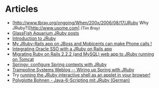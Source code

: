 Articles
========

* [http://www.tbray.org/ongoing/When/200x/2006/08/17/JRuby Why JRuby?][http://www.usome.com] <span style="font-size:90%; font-style:italic">(Tim Bray)</span>
* [GlassFish Aquarium JRuby posts](http://blogs.sun.com/theaquarium/tags/jruby)
* [Introduction to JRuby](http://www.ociweb.com/jnb/jnbApr2007.html)
* [My JRuby-Rails app on JBoss and Mobicents can make Phone calls !](http://jeanderuelle.blogspot.com/2009/03/my-jruby-rails-app-on-jboss-can-make.html)
* [Integrating Oracle SSO with a JRuby on Rails app](http://wiki.oracle.com/page/JRuby+on+Rails%3A+Oracle+SSO+Integration)
* [Migrating Ruby on Rails 2.2.2 (and MySQL) web app to JRuby running on Tomcat](http://atalks.prokhorenko.us/2009/02/ruby-on-rails-application-migrating.html)
* [Springy: configure Spring contexts with JRuby](http://code.trampolinesystems.com/springy)
* [ Trampoline Systems Weblog -- Wiring up Spring with JRuby](http://www.trampolinesystems.com/weblog/wiring-up-spring-with-jruby/)
* Try [running the JRuby interactive shell as an applet in your browser!](http://kessel.ilrt.bris.ac.uk/~pldms/2006/12/jruby-applet.html)
* [Polyglotte Bohnen - Java-6-Scripting mit JRuby (German)](http://www.heise.de/developer/artikel/Java-6-Scripting-mit-JRuby-920124.html)